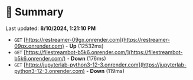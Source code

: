# 📖 Summary
Last updated: **8/10/2024, 1:21:10 PM**

- `GET` [https://restreamer-09gx.onrender.com](https://restreamer-09gx.onrender.com) - **Up** (12532ms)
- `GET` [https://filestreambot-b5k6.onrender.com/](https://filestreambot-b5k6.onrender.com/) - **Down** (176ms)
- `GET` [https://jupyterlab-python3-12-3.onrender.com](https://jupyterlab-python3-12-3.onrender.com) - **Down** (119ms)
